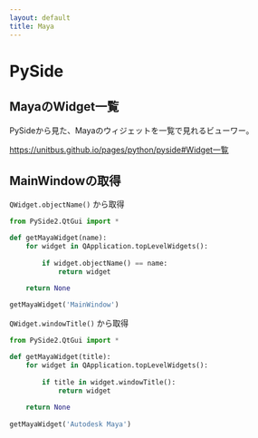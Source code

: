 ```yaml
---
layout: default
title: Maya
---
```


# PySide

## MayaのWidget一覧

PySideから見た、Mayaのウィジェットを一覧で見れるビューワー。

https://unitbus.github.io/pages/python/pyside#Widget一覧

## MainWindowの取得

`QWidget.objectName()` から取得

``` python
from PySide2.QtGui import *

def getMayaWidget(name):
    for widget in QApplication.topLevelWidgets():
        
        if widget.objectName() == name:
            return widget
    
    return None

getMayaWidget('MainWindow')
```

`QWidget.windowTitle()` から取得

``` python
from PySide2.QtGui import *

def getMayaWidget(title):
    for widget in QApplication.topLevelWidgets():
        
        if title in widget.windowTitle():
            return widget
    
    return None
    
getMayaWidget('Autodesk Maya')
```
